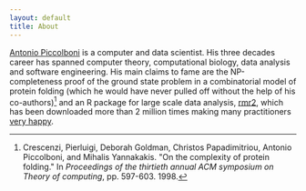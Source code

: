 ```yaml
---
layout: default
title: About
---
```



[Antonio Piccolboni](https://piccolboni.info) is a computer and data scientist. His three decades career has spanned computer theory, computational biology, data analysis and software engineering. His main claims to fame are the NP-completeness proof of the ground state problem in a combinatorial model of protein folding (which he would have never pulled off without the help of his co-authors)[^1] and an R package for large scale data analysis, [rmr2](https://github.com/RevolutionAnalytics/rmr2), which has been downloaded more than 2 million times making many practitioners [very happy](https://groups.google.com/g/rhadoop/c/CUHaESXQJ2Y/m/fyQzMHRkfv0J). 

[^1]: Crescenzi, Pierluigi, Deborah Goldman, Christos Papadimitriou, Antonio Piccolboni, and Mihalis Yannakakis. "On the complexity of protein folding." In *Proceedings of the thirtieth annual ACM symposium on Theory of computing*, pp. 597-603. 1998.
